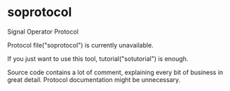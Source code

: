 # soprotocol
Signal Operator Protocol

Protocol file("soprotocol") is currently unavailable.

If you just want to use this tool, tutorial("sotutorial") is enough.

Source code contains a lot of comment, explaining every bit of business in great detail. Protocol documentation might be unnecessary.
